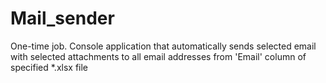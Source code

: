 # Mail_sender 

One-time job. Console application that automatically sends selected email with selected attachments to all email addresses from 'Email' column of specified *.xlsx file 
